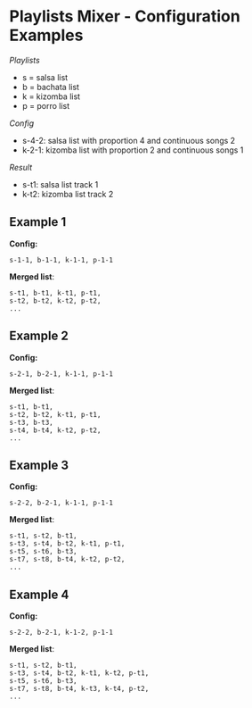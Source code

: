 # Playlists Mixer - Configuration Examples

*Playlists*
* s = salsa list
* b = bachata list
* k = kizomba list
* p = porro list

*Config*
* s-4-2: salsa list with proportion 4 and continuous songs 2
* k-2-1: kizomba list with proportion 2 and continuous songs 1

*Result*
* s-t1: salsa list track 1
* k-t2: kizomba list track 2

## Example 1
**Config:**
```
s-1-1, b-1-1, k-1-1, p-1-1
```
**Merged list**:
```
s-t1, b-t1, k-t1, p-t1,
s-t2, b-t2, k-t2, p-t2,
...
```

## Example 2
**Config:**
```
s-2-1, b-2-1, k-1-1, p-1-1
```
**Merged list**:
```
s-t1, b-t1,
s-t2, b-t2, k-t1, p-t1,
s-t3, b-t3,
s-t4, b-t4, k-t2, p-t2,
...
```

## Example 3
**Config:**
```
s-2-2, b-2-1, k-1-1, p-1-1
```
**Merged list**:
```
s-t1, s-t2, b-t1,
s-t3, s-t4, b-t2, k-t1, p-t1,
s-t5, s-t6, b-t3,
s-t7, s-t8, b-t4, k-t2, p-t2,
...
```

## Example 4
**Config:**
```
s-2-2, b-2-1, k-1-2, p-1-1
```
**Merged list**:
```
s-t1, s-t2, b-t1,
s-t3, s-t4, b-t2, k-t1, k-t2, p-t1,
s-t5, s-t6, b-t3,
s-t7, s-t8, b-t4, k-t3, k-t4, p-t2, 
...
```
